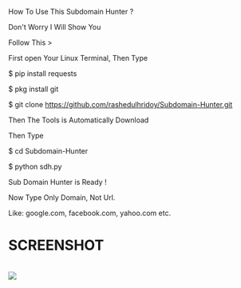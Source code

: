 How To Use This Subdomain Hunter ?

Don't Worry I Will Show You

Follow This >

First open Your Linux Terminal, Then Type

$ pip install requests

$ pkg install git

$ git clone https://github.com/rashedulhridoy/Subdomain-Hunter.git

Then The Tools is Automatically Download

Then Type

$ cd Subdomain-Hunter

$ python sdh.py

Sub Domain Hunter is Ready !

Now Type Only Domain, Not Url.

Like: google.com, facebook.com, yahoo.com etc.


<h1> SCREENSHOT </h1>
<br>
<img src="https://i.ibb.co/M6yDyqs/Screenshot-2024-03-21-233733.jpg">
